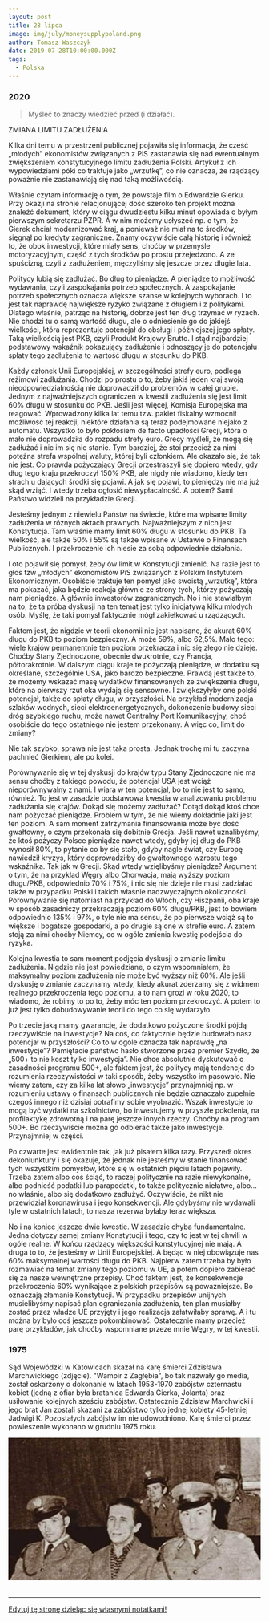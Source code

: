 ```yaml
---
layout: post
title: 28 lipca
image: img/july/moneysupplypoland.png
author: Tomasz Waszczyk
date: 2019-07-28T10:00:00.000Z
tags:
  - Polska
---
```


### 2020

> Myśleć to znaczy wiedzieć przed (i działać).

ZMIANA LIMITU ZADŁUŻENIA

Kilka dni temu w przestrzeni publicznej pojawiła się informacja, że cześć „młodych” ekonomistów związanych z PiS zastanawia się nad ewentualnym zwiększeniem konstytucyjnego limitu zadłużenia Polski. Artykuł z ich wypowiedziami póki co traktuje jako „wrzutkę”, co nie oznacza, że rządzący poważnie nie zastanawiają się nad taką możliwością.

Właśnie czytam informację o tym, że powstaje film o Edwardzie Gierku. Przy okazji na stronie relacjonującej dość szeroko ten projekt można znaleźć dokument, który w ciągu dwudziestu kilku minut opowiada o byłym pierwszym sekretarzu PZPR. A w nim możemy usłyszeć np. o tym, że Gierek chciał modernizować kraj, a ponieważ nie miał na to środków, sięgnął po kredyty zagraniczne. Znamy oczywiście całą historię i również to, że obok inwestycji, które miały sens, choćby w przemyśle motoryzacyjnym, część z tych środków po prostu przejedzono. A ze spuścizną, czyli z zadłużeniem, męczyliśmy się jeszcze przez długie lata.

Politycy lubią się zadłużać. Bo dług to pieniądze. A pieniądze to możliwość wydawania, czyli zaspokajania potrzeb społecznych. A zaspokajanie potrzeb społecznych oznacza większe szanse w kolejnych wyborach. I to jest tak naprawdę największe ryzyko związane z długiem i z politykami. Dlatego właśnie, patrząc na historię, dobrze jest ten dług trzymać w ryzach. Nie chodzi tu o samą wartość długu, ale o odniesienie go do jakiejś wielkości, która reprezentuje potencjał do obsługi i późniejszej jego spłaty. Taką wielkością jest PKB, czyli Produkt Krajowy Brutto. I stąd najbardziej podstawowy wskaźnik pokazujący zadłużenie i odnoszący je do potencjału spłaty tego zadłużenia to wartość długu w stosunku do PKB.

Każdy członek Unii Europejskiej, w szczególności strefy euro, podlega reżimowi zadłużania. Chodzi po prostu o to, żeby jakiś jeden kraj swoją nieodpowiedzialnością nie doprowadził do problemów w całej grupie. Jednym z najważniejszych ograniczeń w kwestii zadłużenia się jest limit 60% długu w stosunku do PKB. Jeśli jest więcej, Komisja Europejska ma reagować. Wprowadzony kilka lat temu tzw. pakiet fiskalny wzmocnił możliwość tej reakcji, niektóre działania są teraz podejmowane niejako z automatu. Wszystko to było pokłosiem de facto upadłości Grecji, która o mało nie doprowadziła do rozpadu strefy euro. Grecy myśleli, że mogą się zadłużać i nic im się nie stanie. Tym bardziej, że stoi przecież za nimi potężna strefa wspólnej waluty, której byli członkiem. Ale okazało się, że tak nie jest. Co prawda pożyczający Grecji przestraszyli się dopiero wtedy, gdy dług tego kraju przekroczył 150% PKB, ale nigdy nie wiadomo, kiedy ten strach u dających środki się pojawi. A jak się pojawi, to pieniędzy nie ma już skąd wziąć. I wtedy trzeba ogłosić niewypłacalność. A potem? Sami Państwo widzieli na przykładzie Grecji.

Jesteśmy jednym z niewielu Państw na świecie, które ma wpisane limity zadłużenia w różnych aktach prawnych. Najważniejszym z nich jest Konstytucja. Tam właśnie mamy limit 60% długu w stosunku do PKB. Ta wielkość, ale także 50% i 55% są także wpisane w Ustawie o Finansach Publicznych. I przekroczenie ich niesie za sobą odpowiednie działania.

I oto pojawił się pomysł, żeby ów limit w Konstytucji zmienić. Na razie jest to głos tzw „młodych” ekonomistów PiS związanych z Polskim Instytutem Ekonomicznym. Osobiście traktuje ten pomysł jako swoistą „wrzutkę”, która ma pokazać, jaka będzie reakcja głównie ze strony tych, którzy pożyczają nam pieniądze. A głównie inwestorów zagranicznych. No i nie stawiałbym na to, że ta próba dyskusji na ten temat jest tylko inicjatywą kilku młodych osób. Myślę, że taki pomysł faktycznie mógł zakiełkować u rządzących.

Faktem jest, że nigdzie w teorii ekonomii nie jest napisane, że akurat 60% długu do PKB to poziom bezpieczny. A może 59%, albo 62,5%. Mało tego: wiele krajów permanentnie ten poziom przekracza i nic się złego nie dzieje. Choćby Stany Zjednoczone, obecnie dwukrotnie, czy Francja, półtorakrotnie. W dalszym ciągu kraje te pożyczają pieniądze, w dodatku są określane, szczególnie USA, jako bardzo bezpieczne. Prawdą jest także to, że możemy wskazać masę wydatków finansowanych ze zwiększenia długu, które na pierwszy rzut oka wydają się sensowne. I zwiększyłyby one polski potencjał, także do spłaty długu, w przyszłości. Na przykład modernizacja szlaków wodnych, sieci elektroenergetycznych, dokończenie budowy sieci dróg szybkiego ruchu, może nawet Centralny Port Komunikacyjny, choć osobiście do tego ostatniego nie jestem przekonany. A więc co, limit do zmiany?

Nie tak szybko, sprawa nie jest taka prosta. Jednak trochę mi tu zaczyna pachnieć Gierkiem, ale po kolei.

Porównywanie się w tej dyskusji do krajów typu Stany Zjednoczone nie ma sensu choćby z takiego powodu, że potencjał USA jest wciąż nieporównywalny z nami. I wiara w ten potencjał, bo to nie jest to samo, również. To jest w zasadzie podstawowa kwestia w analizowaniu problemu zadłużania się krajów. Dokąd się możemy zadłużać? Dotąd dokąd ktoś chce nam pożyczać pieniądze. Problem w tym, że nie wiemy dokładnie jaki jest ten poziom. A sam moment zatrzymania finansowania może być dość gwałtowny, o czym przekonała się dobitnie Grecja. Jeśli nawet uznalibyśmy, że ktoś pożyczy Polsce pieniądze nawet wtedy, gdyby jej dług do PKB wynosił 80%, to pytanie co by się stało, gdyby nagle świat, czy Europę nawiedził kryzys, który doprowadziłby do gwałtownego wzrostu tego wskaźnika. Tak jak w Grecji. Skąd wtedy wzięlibyśmy pieniądze? Argument o tym, że na przykład Węgry albo Chorwacja, mają wyższy poziom długu/PKB, odpowiednio 70% i 75%, i nic się nie dzieje nie musi zadziałać także w przypadku Polski i takich właśnie nadzwyczajnych okoliczności. Porównywanie się natomiast na przykład do Włoch, czy Hiszpanii, oba kraje w sposób zasadniczy przekraczają poziom 60% długu/PKB, jest to bowiem odpowiednio 135% i 97%, o tyle nie ma sensu, że po pierwsze wciąż są to większe i bogatsze gospodarki, a po drugie są one w strefie euro. A zatem stoją za nimi choćby Niemcy, co w ogóle zmienia kwestię podejścia do ryzyka.

Kolejna kwestia to sam moment podjęcia dyskusji o zmianie limitu zadłużenia. Nigdzie nie jest powiedziane, o czym wspomniałem, że maksymalny poziom zadłużenia nie może być wyższy niż 60%. Ale jeśli dyskusję o zmianie zaczynamy wtedy, kiedy akurat zderzamy się z widmem realnego przekroczenia tego poziomu, a to nam grozi w roku 2020, to wiadomo, że robimy to po to, żeby móc ten poziom przekroczyć. A potem to już jest tylko dobudowywanie teorii do tego co się wydarzyło.

Po trzecie jaką mamy gwarancję, że dodatkowo pożyczone środki pójdą rzeczywiście na inwestycje? Na coś, co faktycznie będzie budowało nasz potencjał w przyszłości? Co to w ogóle oznacza tak naprawdę „na inwestycje”? Pamiętacie państwo hasło stworzone przez premier Szydło, że „500+ to nie koszt tylko inwestycja”. Nie chce absolutnie dyskutować o zasadności programu 500+, ale faktem jest, że politycy mają tendencje do rozumienia rzeczywistości w taki sposób, żeby wszystko im pasowało. Nie wiemy zatem, czy za kilka lat słowo „inwestycje” przynajmniej np. w rozumieniu ustawy o finansach publicznych nie będzie oznaczało zupełnie czegoś innego niż dzisiaj potrafimy sobie wyobrazić. Wszak inwestycje to mogą być wydatki na szkolnictwo, bo inwestujemy w przyszłe pokolenia, na profilaktykę zdrowotną i na parę jeszcze innych rzeczy. Choćby na program 500+. Bo rzeczywiście można go odbierać także jako inwestycje. Przynajmniej w części.

Po czwarte jest ewidentnie tak, jak już pisałem kilka razy. Przyszedł okres dekoniunktury i się okazuje, że jednak nie jesteśmy w stanie finansować tych wszystkim pomysłów, które się w ostatnich pięciu latach pojawiły. Trzeba zatem albo coś ściąć, to raczej politycznie na razie niewykonalne, albo podnieść podatki lub parapodatki, to także politycznie niełatwe, albo…no właśnie, albo się dodatkowo zadłużyć. Oczywiście, że nikt nie przewidział koronawirusa i jego konsekwencji. Ale gdybyśmy nie wydawali tyle w ostatnich latach, to nasza rezerwa byłaby teraz większa.

No i na koniec jeszcze dwie kwestie. W zasadzie chyba fundamentalne. Jedna dotyczy samej zmiany Konstytucji i tego, czy to jest w tej chwili w ogóle realne. W końcu rządzący większości konstytucyjnej nie mają. A druga to to, że jesteśmy w Unii Europejskiej. A będąc w niej obowiązuje nas 60% maksymalnej wartości długu do PKB. Najpierw zatem trzeba by było rozmawiać na temat zmiany tego poziomu w UE, a potem dopiero zabierać się za nasze wewnętrzne przepisy. Choć faktem jest, że konsekwencje przekroczenia 60% wynikające z polskich przepisów są poważniejsze. Bo oznaczają złamanie Konstytucji. W przypadku przepisów unijnych musielibyśmy napisać plan ograniczania zadłużenia, ten plan musiałby zostać przez władze UE przyjęty i jego realizacja załatwiłaby sprawę. A i tu można by było coś jeszcze pokombinować. Ostatecznie mamy przecież parę przykładów, jak choćby wspomniane przeze mnie Węgry, w tej kwestii.

### 1975

Sąd Wojewódzki w Katowicach skazał na karę śmierci Zdzisława Marchwickiego (zdjęcie).
"Wampir z Zagłębia", bo tak nazwały go media, został oskarżony o dokonanie w latach 1953-1970 zabójstw czternastu kobiet (jedną z ofiar była bratanica Edwarda Gierka, Jolanta) oraz usiłowanie kolejnych sześciu zabójstw. Ostatecznie Zdzisław Marchwicki i jego brat Jan zostali skazani za zabójstwo tylko jednej kobiety 45-letniej Jadwigi K. Pozostałych zabójstw im nie udowodniono. Karę śmierci przez powieszenie wykonano w grudniu 1975 roku.

<img src="./img/july/wampir.jpg"><br><br>

---

<a href="https://github.com/TomaszWaszczyk/historia.waszczyk.com/edit/master/src/content/july-28.md" target="_blank">Edytuj tę stronę dzieląc się własnymi notatkami!</a>
